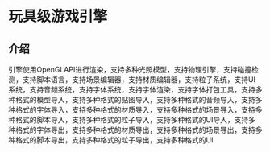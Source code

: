 # 玩具级游戏引擎

## 介绍

引擎使用OpenGLAPI进行渲染，支持多种光照模型，支持物理引擎，支持碰撞检测，支持脚本语言，支持场景编辑器，支持材质编辑器，支持粒子系统，支持UI系统，支持音频系统，支持字体系统，支持字体渲染，支持字体打包工具，支持多种格式的模型导入，支持多种格式的贴图导入，支持多种格式的音频导入，支持多种格式的字体导入，支持多种格式的材质导入，支持多种格式的场景导入，支持多种格式的脚本导入，支持多种格式的粒子导入，支持多种格式的UI导入，支持多种格式的字体导出，支持多种格式的材质导出，支持多种格式的场景导出，支持多种格式的脚本导出，支持多种格式的粒子导出，支持多种格式的UI

